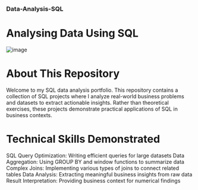 ### Data-Analysis-SQL
# Analysing Data Using SQL 
![image](https://github.com/user-attachments/assets/f543d28b-8088-43a1-bb78-39af8d6cfa21)

# About This Repository
Welcome to my SQL data analysis portfolio. This repository contains a collection of SQL projects where I analyze real-world business problems and datasets to extract actionable insights. Rather than theoretical exercises, these projects demonstrate practical applications of SQL in business contexts.

# Technical Skills Demonstrated
SQL Query Optimization: Writing efficient queries for large datasets
Data Aggregation: Using GROUP BY and window functions to summarize data
Complex Joins: Implementing various types of joins to connect related tables
Data Analysis: Extracting meaningful business insights from raw data
Result Interpretation: Providing business context for numerical findings
